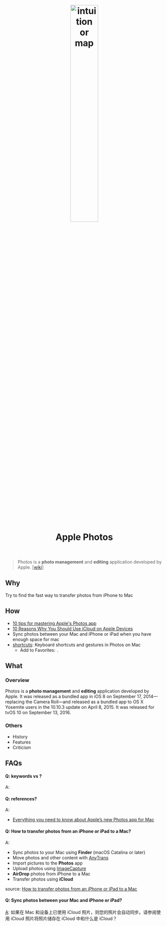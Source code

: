 <h1 align="center">
<br>
	<a href="https://www.wikiwand.com/en/Apple_Photos">
  <img src="https://i.imgur.com/FELHbtT.jpeg" alt="intuition or map" width=42%">
  </a>
  <br><br>
Apple Photos 
  <br><br>
</h1>

> Photos is a **photo management** and **editing** application developed by Apple. [[wiki](https://www.wikiwand.com/en/Apple_Photos)]

## Why 

Try to find the fast way to transfer photos from iPhone to Mac

## How


* [10 tips for mastering Apple's Photos app](https://www.creativebloq.com/how-to/10-tips-for-mastering-apples-photos-app)
* [10 Reasons Why You Should Use iCloud on Apple Devices](https://www.webnots.com/10-reasons-why-you-should-use-icloud-on-apple-devices/)
* Sync photos between your Mac and iPhone or iPad when you have enough space for mac
* [shortcuts](https://support.apple.com/guide/photos/keyboard-shortcuts-and-gestures-pht9b4411b24/mac): Keyboard shortcuts and gestures in Photos on Mac
	* Add to Favorites: `.` 


## What 

### Overview

Photos is a **photo management** and **editing** application developed by Apple. It was released as a bundled app in iOS 8 on September 17, 2014—replacing the Camera Roll—and released as a bundled app to OS X Yosemite users in the 10.10.3 update on April 8, 2015. It was released for tvOS 10 on September 13, 2016.


### Others

* History
* Features
* Criticism


## FAQs

#### Q: keywords vs ?

A: 

#### Q: references?


A: 

* [Everything you need to know about Apple’s new Photos app for Mac](https://www.theverge.com/2015/2/5/7982517/apple-photos-mac-iphoto-replacement-explainer-faq)


#### Q: How to transfer photos from an iPhone or iPad to a Mac?

A: 

* Sync photos to your Mac using **Finder** (macOS Catalina or later)
* Move photos and other content with [AnyTrans](https://setapp.com/apps/anytrans)
* Import pictures to the **Photos** app 
* Upload photos using [ImageCapture](https://www.wikiwand.com/en/Image_Capture)
* **AirDrop** photos from iPhone to a Mac
* Transfer photos using **iCloud**

source: [How to transfer photos from an iPhone or iPad to a Mac](https://macpaw.com/how-to/copy-photos-iphone-mac)

#### Q: Sync photos between your Mac and iPhone or iPad?

[A](https://support.apple.com/zh-cn/guide/mac-help/mchl4af095d3/mac): 如果在 Mac 和设备上已使用 iCloud 照片，则您的照片会自动同步。请参阅使用 iCloud 照片将照片储存在 iCloud 中和什么是 iCloud？ 
